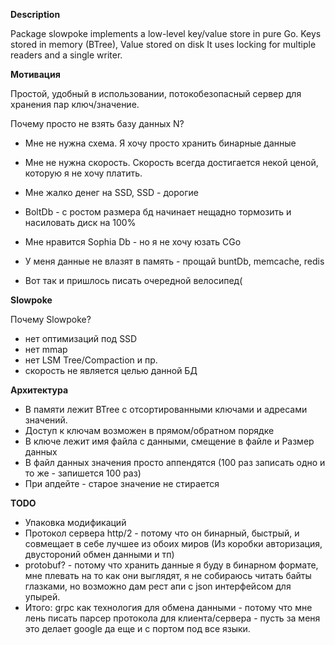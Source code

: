 **Description**

Package slowpoke implements a low-level key/value store in pure Go.
Keys stored in memory (BTree), Value stored on disk
It uses locking for multiple readers and a single writer.


**Мотивация**


Простой, удобный в использовании, потокобезопасный сервер для хранения пар ключ/значение. 

Почему просто не взять базу данных N?

- Мне не нужна схема. Я хочу просто хранить бинарные данные 

- Мне не нужна скорость. Скорость всегда достигается некой ценой, которую я не хочу платить.

- Мне жалко денег на SSD, SSD - дорогие

- BoltDb - с ростом размера бд начинает нещадно тормозить и насиловать диск на 100% 

- Мне нравится Sophia Db - но я не хочу юзать CGo 

- У меня данные не влазят в память - прощай buntDb, memcache, redis

- Вот так и пришлось писать очередной велосипед(

**Slowpoke**


Почему Slowpoke? 

- нет оптимизаций под SSD
- нет mmap
- нет LSM Tree/Compaction и пр.
- скорость не является целью данной БД

**Архитектура**

- В памяти лежит BTree с отсортированными ключами и адресами значений. 
- Доступ к ключам возможен в прямом/обратном порядке 
- В ключе лежит имя файла с данными, смещение в файле и Размер данных
- В файл данных значения просто аппендятся (100 раз записать одно и то же - запишется 100 раз)
- При апдейте - старое значение не стирается

**TODO**
- Упаковка модификаций
- Протокол сервера http/2 - потому что он бинарный, быстрый, и совмещает в себе лучшее из обоих миров (Из коробки авторизация, двустороний обмен данными и тп)
- protobuf? - потому что хранить данные я буду в бинарном формате, мне плевать на то как они выглядят, я не собираюсь читать байты глазками, но возможно дам рест апи с json интерфейсом для упырей.
- Итого: grpc как технология для обмена данными - потому что мне лень писать парсер протокола для клиента/сервера - пусть за меня это делает google да еще и с портом под все языки.
